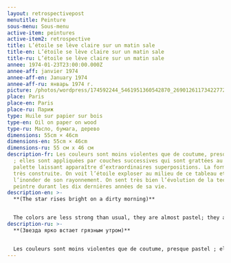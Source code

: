```yaml
---
layout: retrospectivepost
menutitle: Peinture
sous-menu: Sous-menu
active-item: peintures
active-item2: retrospective
title: L’étoile se lève claire sur un matin sale
title-en: L’étoile se lève claire sur un matin sale
title-ru: L’étoile se lève claire sur un matin sale
annee: 1974-01-23T23:00:00.000Z
annee-aff: janvier 1974
annee-aff-en: January 1974
annee-aff-ru: январь 1974 г.
picture: /photos/wordpress/174592244_5461951360542870_2690126117342277266_n.jpg
place: Paris
place-en: Paris
place-ru: Париж
type: Huile sur papier sur bois
type-en: Oil on paper on wood
type-ru: Масло, бумага, дерево
dimensions: 55cm × 46cm
dimensions-en: 55cm × 46cm
dimensions-ru: 55 см x 46 см
description-fr: Les couleurs sont moins violentes que de coutume, presque pastel
  ; elles sont appliquées par couches successives qui sont grattées au couteau à
  palette laissant apparaître d’extraordinaires superpositions. La forme est
  très construite. On voit l’étoile exploser au milieu de ce tableau et
  l’inonder de son rayonnement. On sent très bien l’évolution de la technique du
  peintre durant les dix dernières années de sa vie.
description-en: >-
  **(The star rises bright on a dirty morning)**


  The colors are less strong than usual, they are almost pastel; they are applied in successive layers which are partially scraped with a palette knife revealing extraordinary overlays. The overall form is very constructed. We see can see a star explode in the middle of this painting and flood it with its radiance. We can clearly feel the evolution of the painter's technique during the last ten years of his life.
description-ru: >-
  **(Звезда ярко встает грязным утром)**


  Les couleurs sont moins violentes que de coutume, presque pastel ; elles sont appliquées par couches successives qui sont grattées au couteau à palette laissant apparaître d’extraordinaires superpositions. La forme est très construite. On voit l’étoile exploser au milieu de ce tableau et l’inonder de son rayonnement. On sent très bien l’évolution de la technique du peintre durant les dix dernières années de sa vie.
---
```

